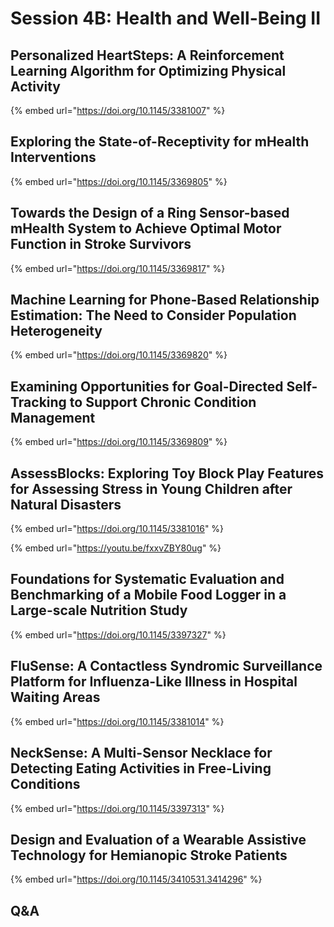 # Session 4B: Health and Well-Being II

## Personalized HeartSteps: A Reinforcement Learning Algorithm for Optimizing Physical Activity

{% embed url="https://doi.org/10.1145/3381007" %}

## Exploring the State-of-Receptivity for mHealth Interventions

{% embed url="https://doi.org/10.1145/3369805" %}

## Towards the Design of a Ring Sensor-based mHealth System to Achieve Optimal Motor Function in Stroke Survivors

{% embed url="https://doi.org/10.1145/3369817" %}

## Machine Learning for Phone-Based Relationship Estimation: The Need to Consider Population Heterogeneity

{% embed url="https://doi.org/10.1145/3369820" %}

## Examining Opportunities for Goal-Directed Self-Tracking to Support Chronic Condition Management

{% embed url="https://doi.org/10.1145/3369809" %}

## AssessBlocks: Exploring Toy Block Play Features for Assessing Stress in Young Children after Natural Disasters

{% embed url="https://doi.org/10.1145/3381016" %}

{% embed url="https://youtu.be/fxxvZBY80ug" %}

## Foundations for Systematic Evaluation and Benchmarking of a Mobile Food Logger in a Large-scale Nutrition Study

{% embed url="https://doi.org/10.1145/3397327" %}

## FluSense: A Contactless Syndromic Surveillance Platform for Influenza-Like Illness in Hospital Waiting Areas

{% embed url="https://doi.org/10.1145/3381014" %}

## NeckSense: A Multi-Sensor Necklace for Detecting Eating Activities in Free-Living Conditions

{% embed url="https://doi.org/10.1145/3397313" %}

## Design and Evaluation of a Wearable Assistive Technology for Hemianopic Stroke Patients

{% embed url="https://doi.org/10.1145/3410531.3414296" %}

## Q&A

